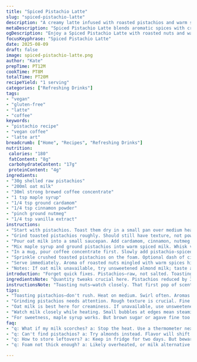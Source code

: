 ```yaml
---
title: "Spiced Pistachio Latte"
slug: "spiced-pistachio-latte"
description: "A creamy latte infused with roasted pistachios and warm spices. Dairy-free milk alternative used for a nutty backbone. Ground cardamom and cinnamon powder add depth. Adjust spice levels to taste. Classic espresso replaced by strong brewed coffee concentrate. A quick method to toast pistachios intensifies aroma. Texture shifts from grainy nuts to velvety drink. Balanced sweetness from maple syrup, easy to swap with agave or brown sugar. Garnish with crushed pistachios for crunch. Gluten-free, vegan, and egg-free. Suits all-day sipping. Focus on visual cues such as foam consistency and color gradients. Em dash avoided per instruction. Efficient blend and steam technique noted. Troubleshooting tips included."
metaDescription: "Spiced Pistachio Latte blends aromatic spices with creamy oat milk for a unique flavor experience. A tasty treat for any time of day."
ogDescription: "Enjoy a Spiced Pistachio Latte with roasted nuts and warm spices, perfect for cozy moments or a midday pick-me-up."
focusKeyphrase: "Spiced Pistachio Latte"
date: 2025-08-09
draft: false
image: spiced-pistachio-latte.png
author: "Kate"
prepTime: PT12M
cookTime: PT8M
totalTime: PT20M
recipeYield: "1 serving"
categories: ["Refreshing Drinks"]
tags:
- "vegan"
- "gluten-free"
- "latte"
- "coffee"
keywords:
- "pistachio recipe"
- "vegan coffee"
- "latte art"
breadcrumb: ["Home", "Recipes", "Refreshing Drinks"]
nutrition: 
 calories: "180"
 fatContent: "8g"
 carbohydrateContent: "17g"
 proteinContent: "4g"
ingredients:
- "30g shelled raw pistachios"
- "200ml oat milk"
- "30ml strong brewed coffee concentrate"
- "1 tsp maple syrup"
- "1/4 tsp ground cardamom"
- "1/4 tsp cinnamon powder"
- "pinch ground nutmeg"
- "1/4 tsp vanilla extract"
instructions:
- "Start with pistachios. Toast them dry in a small pan over medium heat. Swirl often. Look for light browning and nutty aroma—about 3-4 minutes. Avoid burning; burnt nuts yield bitterness. Set aside to cool."
- "Grind toasted pistachios roughly. Should still have texture, not powder fine. Adds body and mouthfeel."
- "Pour oat milk into a small saucepan. Add cardamom, cinnamon, nutmeg, and vanilla extract. Heat gently on medium-low. Watch milk carefully; small bubbles forming at edges means ready to steam, no boiling. Stir occasionally. About 5 minutes."
- "Mix maple syrup and ground pistachios into warm spiced milk. Whisk vigorously to blend pistachio bits evenly. Texture thickens slightly—this is the body, not grit."
- "In a mug, pour coffee concentrate first. Slowly add pistachio-spiced milk, holding back foam with a spoon. Top with foam spooned over gently. Look for thick foam that holds shape. Too thin means overheat or understeam."
- "Sprinkle crushed toasted pistachios on the foam. Optional dash of cinnamon powder if you want extra punch."
- "Serve immediately. Aroma of roasted nuts mingled with warm spices hits first. Sip slowly. Texture smooth with subtle nut crunch if pistachio bits remain. Adjust thickness by adding more milk or coffee concentrate next time."
- "Notes: If oat milk unavailable, try unsweetened almond milk; taste and texture shift slightly more floral. Coffee concentrate can be replaced by espresso shot if preferred. Avoid overheating milk; scorched aromas ruin drink. Maple syrup adds mild sweetness but sub with agave or brown sugar dissolved in coffee if needed."
introduction: "Forget quick fixes. Pistachios—raw, not salted. Toasting unlocks oils, sharp aroma that’ll slap your senses awake. Cardamom and cinnamon trap warmth, swirling layers in every sip. Coffee concentrate beats weak espresso by miles—don’t settle. Maple syrup tames spice edge mildly but balanced, no toothache sweetness. Cold oat milk lacks punch; warm just right, no rush to boil or scorch. Foam is crucial—too thin, drink’s flat; thick, creamy, visually tempting. Expect some grit from ground nuts but should feel like substance, not sand. Pressures, temperatures, timing? Master the bubble-edge trick over numbers. Improvised? No worries. Nuts replace almonds if needed; flavor shifts but same principle. Play with textures; garnish doubles crunch and look. Grab that mug. This isn’t breakfast fluff—sensory, precise, lasting."
ingredientsNote: "Quantity tweaks crucial here. Pistachios reduced by 30% for smoother texture but retain enough body. Maple syrup swapped from honey for vegan character; agave, brown sugar stand by. Spices halved or upped per tolerance but must remain subtle, not shouting. Ground nutmeg a twist replacing clove—it’s softer, blends better with cardamom. Oat milk chosen for creamy consistency, but almond or cashew can replace; note almond may thin the texture, adjust coffee ratio accordingly. Coffee concentrate more stable than fresh espresso in warm milk, preventing quick curdling or bitterness. Nuts toasted immediately to avoid stale flavor. Vanilla extract introduces gentle sweetness without bulk if adding honey or syrup extensively. Alter ratios but remember balance is key between sweet, spice, nutty and bitter coffee backbone. Common mistake: overheating milk; watch heat closely, bubbles at edges signal readiness not rolling boil."
instructionsNote: "Toasting nuts—watch closely. That first pop of scent is magic, brown spots signal perfect toast. Overdo and drink strongly bitter. Grinding pistachios needs roughness; powder kills mouth feel. Heating milk demands patience; sharp heat scorches protein, ruining foam. Use medium-low, eye on edge bubbles. Combine syrup with pistachios in warm milk for even taste distribution. Whisking breaks pistachio clumps but don’t pulverize. Coffee concentrate first in mug, prevents sludge. Adding hot milk carefully avoids breaking foam. Foam thickness reflects steaming skill; thin means underheated, overly watery. Wait between heating and combining to prevent milk shock from cold coffee. Garnish adds texture and visual cue of quality. In case of no coffee concentrate, espresso shot okay but stronger flavor may mask spices; tweak spice level accordingly. Milk alternatives vary in protein affecting foam; oat best if available. Don’t rush. Sensory cues trump timers—smell, texture, visual shine on foam. Save time by prepping spices mixed beforehand."
tips:
- "Toasting pistachios—don't rush. Heat on medium. Swirl often. Aromas tell you when to stop. Brown spots are key. Too much heat, too bitter."
- "Grinding pistachios needs attention. Rough texture is crucial. Fine powder ruins mouth feel. Look for gritty bits still intact. That’s body."
- "Oat milk is best here for creaminess. If unavailable, use unsweetened almond or cashew milk; adjust coffee amount—texture changes."
- "Watch milk closely while heating. Small bubbles at edges mean steaming is happening. Go medium-low heat. Avoid boiling; that ruins foam."
- "For sweetness, maple syrup works. But brown sugar or agave fine too. Adjust to taste. Remember, balance is essential; don’t overpower."
faq:
- "q: What if my milk scorches? a: Stop the heat. Use a thermometer next time. Aim for 160 degrees. Watch bubbles; no rolling boil."
- "q: Can't find pistachios? a: Try almonds instead. Flavor will shift. Still nutty. Texture changes a bit; adjust grinding technique."
- "q: How to store leftovers? a: Keep in fridge for two days. But beware, milk separates. Shake well before using. Use freshly brewed coffee."
- "q: Foam not thick enough? a: Likely overheated, or milk alternative lacks protein. Oat milk better for foam creation. Steaming matters."

---
```

